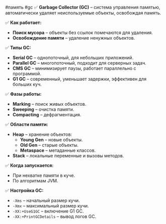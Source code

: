 #память #gc 
✅ **Garbage Collector (GC)** – система управления памятью, автоматически удаляет неиспользуемые объекты, освобождая память.

✅ **Как работает:**
- **Поиск мусора** – объекты без ссылок помечаются для удаления.
- **Освобождение памяти** – удаление ненужных объектов.

✅ **Типы GC:**
- **Serial GC** – однопоточный, для небольших приложений.
- **Parallel GC** – многопоточный, подходит для серверных задач.
- **CMS GC** – минимизирует паузы, работает параллельно с программой.
- **G1 GC** – современный, уменьшает задержки, эффективен для больших куч.

✅ **Фазы работы:**
- **Marking** – поиск живых объектов.
- **Sweeping** – очистка памяти.
- **Compacting** – дефрагментация.

✅ **Области памяти:**
- **Heap** – хранение объектов:
    - **Young Gen** – новые объекты.
    - **Old Gen** – старые объекты.
    - **Metaspace** – метаданные классов.
- **Stack** – локальные переменные и вызовы методов.

✅ **Когда запускается:**
- При нехватке памяти в куче.
- По алгоритмам JVM.

✅ **Настройка GC:**
- `-Xms` – начальный размер кучи.
- `-Xmx` – максимальный размер кучи.
- `-XX:+UseG1GC` – включение G1 GC.
- `-XX:+PrintGCDetails` – вывод логов GC.
